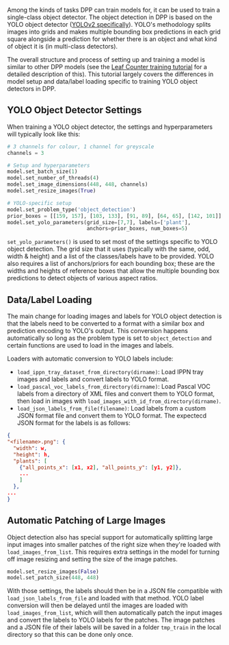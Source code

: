 Among the kinds of tasks DPP can train models for, it can be used to train a single-class object detector. The object detection in DPP is based on the YOLO object detector ([YOLOv2 specifically](https://arxiv.org/pdf/1612.08242.pdf)). YOLO's methodology splits images into grids and makes multiple bounding box predictions in each grid square alongside a prediction for whether there is an object and what kind of object it is (in multi-class detectors).

The overall structure and process of setting up and training a model is similar to other DPP models (see the [Leaf Counter training tutorial](/Tutorial-Training-The-Leaf-Counter/) for a detailed description of this). This tutorial largely covers the differences in model setup and data/label loading specific to training YOLO object detectors in DPP.

## YOLO Object Detector Settings

When training a YOLO object detector, the settings and hyperparameters will typically look like this: 

```python
# 3 channels for colour, 1 channel for greyscale
channels = 3

# Setup and hyperparameters
model.set_batch_size(1)
model.set_number_of_threads(4)
model.set_image_dimensions(448, 448, channels)
model.set_resize_images(True)

# YOLO-specific setup
model.set_problem_type('object_detection')
prior_boxes = [[159, 157], [103, 133], [91, 89], [64, 65], [142, 101]]
model.set_yolo_parameters(grid_size=[7,7], labels=['plant'],
                          anchors=prior_boxes, num_boxes=5)
```

`set_yolo_parameters()` is used to set most of the settings specific to YOLO object detection. The grid size that it uses (typically with the same, odd,  width & height) and a list of the classes/labels have to be provided. YOLO also requires a list of anchors/priors for each bounding box; these are the widths and heights of reference boxes that allow the multiple bounding box predictions to detect objects of various aspect ratios.

## Data/Label Loading

The main change for loading images and labels for YOLO object detection is that the labels need to be converted to a format with a similar box and prediction encoding to YOLO's output. This conversion happens automatically so long as the problem type is set to `object_detection` and certain functions are used to load in the images and labels.

Loaders with automatic conversion to YOLO labels include:

- `load_ippn_tray_dataset_from_directory(dirname)`: Load IPPN tray images and labels and convert labels to YOLO format.
- `load_pascal_voc_labels_from_directory(dirname)`: Load Pascal VOC labels from a directory of XML files and convert them to YOLO format, then load in images with `load_images_with_id_from_directory(dirname)`.
- `load_json_labels_from_file(filename)`: Load labels from a custom JSON format file and convert them to YOLO format. The expectecd JSON format for the labels is as follows:

```json
{
"<filename>.png": {
  "width": w,
  "height": h,
  "plants": [
    {"all_points_x": [x1, x2], "all_points_y": [y1, y2]}, 
    ...
    ]
  },
...
}
```

## Automatic Patching of Large Images

Object detection also has special support for automatically splitting large input images into smaller patches of the right size when they're loaded with `load_images_from_list`. This requires extra settings in the model for turning off image resizing and setting the size of the image patches.

```python
model.set_resize_images(False)
model.set_patch_size(448, 448)
```

With those settings, the labels should then be in a JSON file compatible with `load_json_labels_from_file` and loaded with that method. YOLO label conversion will then be delayed until the images are  loaded with `load_images_from_list`, which will then automatically patch the input images and convert the labels to YOLO labels for the patches. The image patches and a JSON file of their labels will be saved in a folder `tmp_train` in the local directory so that this can be done only once.